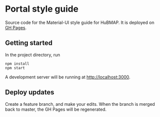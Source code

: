 # Portal style guide

Source code for the Material-UI style guide for HuBMAP.
It is deployed on [GH Pages](https://hubmapconsortium.github.io/portal-style-guide/).

## Getting started

In the project directory, run

```
npm install
npm start
```

A development server will be running at [http://localhost:3000](http://localhost:3000).

## Deploy updates

Create a feature branch, and make your edits.
When the branch is merged back to master, the GH Pages will be regenerated.
